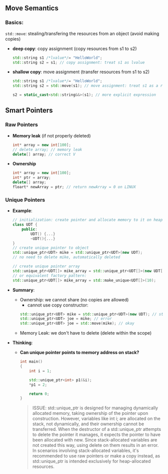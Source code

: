## Move Semantics
### Basics:
`std::move`: stealing/transfering the resources from an object (avoid making copies)
- **deep copy**: copy assignment (copy resources from s1 to s2)
    ```cpp
    std::string s1 /*lvalue*/= "HelloWorld";
    std::string s2 = s1; // copy assignment: treat s1 as lvalue
    ```
- **shallow copy**: move assignment (transfer resources from s1 to s2)
    ```cpp
    std::string s1 /*lvalue*/= "HelloWorld";
    std::string s2 = std::move(s1); // move assignment: treat s1 as a rvalue
    ```
    ```cpp
    s2 = static_cast<std::string&&>(s1); // more explicit expression
    ```
    
## Smart Pointers
### Raw Pointers
- **Memory leak** (if not properly deleted)
    ```cpp
    int* array = new int[100];
    // delete array; // memory leak
    delete[] array; // correct V
    ```
- **Ownership**
     ```cpp
     int* array = new int[100];
     int* ptr = array;
     delete[] array;
     floart* newArray = ptr; // return newArray = 0 on LINUX
     ```
### Unique Pointers
- **Example**:
    ```cpp
    // initialization: create pointer and allocate memory to it on heap
    class UDT {
        public:
            UDT() {...}
            ~UDT(){...}
    }
    // create unique pointer to object
    std::unique_ptr<UDT> mike = std::unique_ptr<UDT>(new UDT);
    // no need to delete mike, automatically deleted

    // create unique pointer array
    std::unique_ptr<UDT[]> mike_array = std::unique_ptr<UDT[]>(new UDT[10]);
    // or equivalent factory pattern:
    std::unique_ptr<UDT[]> mike_array = std::make_unique<UDT[]>(10);

    ```

- **Summary**:
    - Ownership: we cannot share (no copies are allowed)
        - cannot use copy constructor:
        ```cpp
        std::unique_ptr<UDT> mike = std::unique_ptr<UDT>(new UDT); // std::unique_ptr<UDT> create pointer, new UDT allocates memory
        std::unique_ptr<UDT> joe = mike; // error
        std::unique_ptr<UDT> joe = std::move(mike); // okay
        ```
    - Memory Leak: we don't have to delete (delete within the scope)

- **Thinking**:
    - **Can unique pointer points to memory address on stack?**
        ```cpp
        int main()
        {
            int i = 1;

            std::unique_ptr<int> p1(&i);
            *p1 = 2;

            return 0;
        }
        ```
        > ISSUE: std::unique_ptr is designed for managing dynamically allocated memory, taking ownership of the pointer upon construction. However, variables like int i; are allocated on the stack, not dynamically, and their ownership cannot be transferred.
        > When the destructor of a std::unique_ptr attempts to delete the pointer it manages, it expects the pointer to have been allocated with new. Since stack-allocated variables are not created this way, using delete on them results in an error.
        > In scenarios involving stack-allocated variables, it's recommended to use raw pointers or make a copy instead, as std::unique_ptr is intended exclusively for heap-allocated resources.








